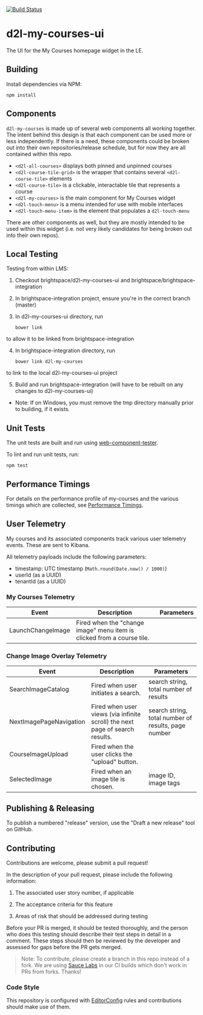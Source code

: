 [![Build Status](https://travis-ci.org/Brightspace/d2l-my-courses-ui.svg?branch=master)](https://travis-ci.org/Brightspace/d2l-my-courses-ui)

# d2l-my-courses-ui

The UI for the My Courses homepage widget in the LE.

## Building

Install dependencies via NPM:

```shell
npm install
```

## Components

`d2l-my-courses` is made up of several web components all working together. The
intent behind this design is that each component can be used more or less
independently. If there is a need, these components could be broken out into
their own repositories/release schedule, but for now they are all contained
within this repo.

- `<d2l-all-courses>` displays both pinned and unpinned courses
- `<d2l-course-tile-grid>` is the wrapper that contains several `<d2l-course-tile>` elements
- `<d2l-course-tile>` is a clickable, interactable tile that represents a course
- `<d2l-my-courses>` is the main component for My Courses widget
- `<d2l-touch-menu>` is a menu intended for use with mobile interfaces
- `<d2l-touch-menu-item>` is the element that populates a `d2l-touch-menu`

There are other components as well, but they are mostly intended to be used
within this widget (i.e. not very likely candidates for being broken out into
their own repos).

## Local Testing

Testing from within LMS:

1. Checkout brightspace/d2l-my-courses-ui and brightspace/brightspace-integration

2. In brightspace-integration project, ensure you're in the correct branch (master)

3. In d2l-my-courses-ui directory, run
	```shell
	bower link
	```
to allow it to be linked from brightspace-integration

4. In brightspace-integration directory, run
	```shell
	bower link d2l-my-courses
	```
to link to the local d2l-my-courses-ui project

5. Build and run brightspace-integration (will have to be rebuilt on any changes to d2l-my-courses-ui)
 * Note: If on Windows, you must remove the tmp directory manually prior to building, if it exists.

## Unit Tests

The unit tests are built and run using [web-component-tester](https://github.com/Polymer/web-component-tester).

To lint and run unit tests, run:

```shell
npm test
```

## Performance Timings

For details on the performance profile of my-courses and the various timings which are collected, see [Performance Timings](performance-timing.md).

## User Telemetry

My courses and its associated components track various user telemetry events. These are sent to Kibana.

All telemetry payloads include the following parameters:
- timestamp: UTC timestamp (`Math.round(Date.now() / 1000)`)
- userId (as a UUID)
- tenantId (as a UUID)

### My Courses Telemetry

| Event | Description | Parameters |
| ----- | ----------- | ---------- |
| LaunchChangeImage | Fired when the "change image" menu item is clicked from a course tile. |  |

### Change Image Overlay Telemetry

| Event | Description | Parameters |
| ----- | ----------- | ---------- |
| SearchImageCatalog | Fired when user initiates a search. | search string, total number of results |
| NextImagePageNavigation | Fired when user views (via infinite scroll) the next page of search results. | search string, total number of results, page number |
| CourseImageUpload | Fired when the user clicks the "upload" button. |  |
| SelectedImage | Fired when an image tile is chosen. | image ID, image tags  |

## Publishing & Releasing

To publish a numbered "release" version, use the "Draft a new release" tool on GitHub.

## Contributing
Contributions are welcome, please submit a pull request!

In the description of your pull request, please include the following information:
1. The associated user story number, if applicable

2. The acceptance criteria for this feature

3. Areas of risk that should be addressed during testing

Before your PR is merged, it should be tested thoroughly, and the person who does this testing should describe their test steps in detail in a comment. These steps should then be reviewed by the developer and assessed for gaps before the PR gets merged.

> Note: To contribute, please create a branch in this repo instead of a fork.
We are using [Sauce Labs](https://saucelabs.com/) in our CI builds which don't
work in PRs from forks. Thanks!

### Code Style

This repository is configured with [EditorConfig](http://editorconfig.org) rules and
contributions should make use of them.
